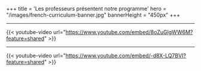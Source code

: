 +++
title = 'Les professeurs présentent notre programme'
hero = "/images/french-curriculum-banner.jpg"
bannerHeight = "450px"
+++


----

{{< youtube-video url="https://www.youtube.com/embed/8oZuGlgWW6M?feature=shared" >}}

----

{{< youtube-video url="https://www.youtube.com/embed/-d8X-LQ7BVI?feature=shared" >}}
